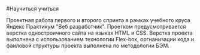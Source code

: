 #Научиться учиться

Проектная работа первого и второго спринта  в рамках учебного круса Яндекс Практикум "Веб разработчик". Проетком предусмотривается верстка одностроичного сайта на языках HTML и CSS.
Верстка проекта выполнена с использованием технологии Flex-box, оргнанизации кода и фаиловой структуры проекта выполнена по методологии БЭМ.
